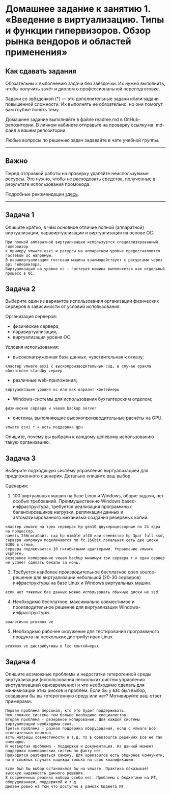 
# Домашнее задание к занятию 1.  «Введение в виртуализацию. Типы и функции гипервизоров. Обзор рынка вендоров и областей применения»


## Как сдавать задания

Обязательны к выполнению задачи без звёздочки. Их нужно выполнить, чтобы получить зачёт и диплом о профессиональной переподготовке.

Задачи со звёздочкой (*) — это дополнительные задачи и/или задачи повышенной сложности. Их выполнять не обязательно, но они помогут вам глубже понять тему.

Домашнее задание выполняйте в файле readme.md в GitHub-репозитории. В личном кабинете отправьте на проверку ссылку на .md-файл в вашем репозитории.

Любые вопросы по решению задач задавайте в чате учебной группы.

---

## Важно

Перед отправкой работы на проверку удаляйте неиспользуемые ресурсы.
Это нужно, чтобы не расходовать средства, полученные в результате использования промокода.

Подробные рекомендации [здесь](https://github.com/netology-code/virt-homeworks/blob/virt-11/r/README.md).

---

## Задача 1

Опишите кратко, в чём основное отличие полной (аппаратной) виртуализации, паравиртуализации и виртуализации на основе ОС.
```
При полной аппаратной виртуализации используется специализированный гипервизор
к примеру vmware esxi и ресурсы на аппаратном уровне предоставляются гостевой ос напрямую.
В паравиртуализации гостевая машина взаимодействует с ресурсами через api гипервизора.
Виртуализация на уровне ос - гостевая машина выполняется как отдельный процесс в ОС.
```

## Задача 2

Выберите один из вариантов использования организации физических серверов в зависимости от условий использования.

Организация серверов:

- физические сервера,
- паравиртуализация,
- виртуализация уровня ОС.

Условия использования:

- высоконагруженная база данных, чувствительная к отказу; 
```
кластер vmware esxi с выскопроизводительным схд, в случае оракла обязателен standby сервер
```
- различные web-приложения;
```
виртуализация уровня ос или как вариант контейнеры
```
- Windows-системы для использования бухгалтерским отделом; 
```
физические сервера и veeam backup server
```
- системы, выполняющие высокопроизводительные расчёты на GPU.
```
vmware esxi т.к есть поддержка gpu
```
Опишите, почему вы выбрали к каждому целевому использованию такую организацию.

## Задача 3

Выберите подходящую систему управления виртуализацией для предложенного сценария. Детально опишите ваш выбор.

Сценарии:

1. 100 виртуальных машин на базе Linux и Windows, общие задачи, нет особых требований. Преимущественно Windows based-инфраструктура, требуется реализация программных балансировщиков нагрузки, репликации данных и автоматизированного механизма создания резервных копий.
```
кластер vmware на трех серверах hp gen10 двухпроцессорные по 24 ядра на процессор,
память 256гигабайт. схд hp nimble af40 или семейство hp 3par full ssd, 
сервера напрямую подключаются по fc 16Gbit локальная сеть две циски 9300 в стеке, 
сервера подлкючаются 10 гигабитными адаптерами. Управление vmware vsphere,
резервное копирование veeam backup минимум три сервера т.к один сервер не успеет сделать бекапы за ночь.
```
3. Требуется наиболее производительное бесплатное open source-решение для виртуализации небольшой (20-30 серверов) инфраструктуры на базе Linux и Windows виртуальных машин.
```proxmox ve, сервера можно взять попроще и схд достаточно hp msa 2050/2060
если нет тяжелых баз данных можно использовать обычные диски не ssd
```
4. Необходимо бесплатное, максимально совместимое и производительное решение для виртуализации Windows-инфраструктуры.
```
аналогично proxmox ve
```
5. Необходимо рабочее окружение для тестирования программного продукта на нескольких дистрибутивах Linux.
```
proxmox ve дистрибутивы в lxc контейнерах
```
## Задача 4

Опишите возможные проблемы и недостатки гетерогенной среды виртуализации (использования нескольких систем управления виртуализацией одновременно) и что необходимо сделать для минимизации этих рисков и проблем. Если бы у вас был выбор, создавали бы вы гетерогенную среду или нет? Мотивируйте ваш ответ примерами.
```
Первая проблема персонал, кто это будет поддерживать.
Чем сложнее система тем больше необхдимо специалистов.
Вторая проблема - резервное копирование. Для каждой системы виртуализации необходима своя.
Третья проблема - разная поддержка оборудования, если с vmware все относительно понятно
есть матрицы совместимости и т.д, то в opensource решениях все не так очевидно.
И четвертая проблема - поддержка и документация. На данный момент поддержки коммерческих систем по факту нет.
Приходится разбираться самому. Для opensource есть обширное коммунити,
но в сложных случаях надежда только на свою квалификацию.

Если был бы выбор остановился бы на vmware. Практика показывает высокую надежность данного решения.
В современных реалиях выбора особо нет. Проблемы с бюджетами на ИТ, оборудованием, поддержкой и т.д
Делаем ровно на том что доступно в рамках бюджета ИТ.

```


